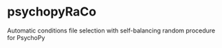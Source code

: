 # psychopyRaCo
Automatic conditions file selection with self-balancing random procedure for PsychoPy
